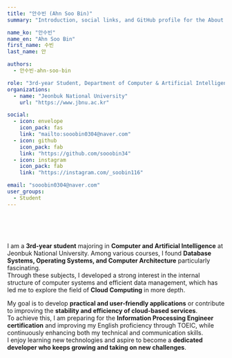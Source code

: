 ```yaml
---
title: "안수빈 (Ahn Soo Bin)"
summary: "Introduction, social links, and GitHub profile for the About page"

name_ko: "안수빈"
name_en: "Ahn Soo Bin"
first_name: 수빈
last_name: 안

authors:
  - 안수빈-ahn-soo-bin

role: "3rd-year Student, Department of Computer & Artificial Intelligence, Jeonbuk National University"
organizations:
  - name: "Jeonbuk National University"
    url: "https://www.jbnu.ac.kr"

social:
  - icon: envelope
    icon_pack: fas
    link: "mailto:sooobin0304@naver.com"
  - icon: github
    icon_pack: fab
    link: "https://github.com/sooobin34"
  - icon: instagram
    icon_pack: fab
    link: "https://instagram.com/_soobin116"

email: "sooobin0304@naver.com"
user_groups:
  - Student
---
```

<br>
<br>
<br>

I am a **3rd-year student** majoring in **Computer and Artificial Intelligence** at Jeonbuk National University. Among various courses, I found **Database Systems, Operating Systems, and Computer Architecture** particularly fascinating.  
Through these subjects, I developed a strong interest in the internal structure of computer systems and efficient data management, which has led me to explore the field of **Cloud Computing** in more depth.

My goal is to develop **practical and user-friendly applications** or contribute to improving the **stability and efficiency of cloud-based services**.  
To achieve this, I am preparing for the **Information Processing Engineer certification** and improving my English proficiency through TOEIC, while continuously enhancing both my technical and communication skills.  
I enjoy learning new technologies and aspire to become a **dedicated developer who keeps growing and taking on new challenges**.